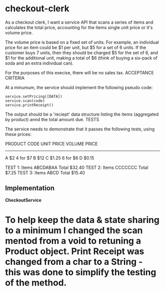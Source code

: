 # checkout-clerk
As a checkout clerk, I want a service API that scans a series of items and calculates the total price, accounting for the items single unit price or it's volume price.

The volume price is based on a fixed set of units. For example, an individual price for an item could be $1 per unit, but $5 for a set of 6 units. If the customer buys 7 units, then they should be charged $5 for the set of 6, and $1 for the additional unit, making a total of $6 (think of buying a six-pack of soda and an extra individual can).

For the purposes of this execise, there will be no sales tax.
ACCEPTANCE CRITERIA

 At a minumum, the service should implement the following pseudo code:

    service.setPricing([DATA])
    service.scan(code)
    service.printReceipt()

The output should be a 'reciept' data structure listing the items (aggregated by product) annd the total amount due.
TESTS

The service needs to demonstrate that it passes the following tests, using these prices:

PRODUCT CODE    UNIT PRICE    VOLUME PRICE
------------    ----------    ------------
A               $2            4 for $7
B               $12
C               $1.25         6 for $6
D               $0.15
  

TEST 1: Items ABCDABAA Total $32.40
TEST 2: Items CCCCCCC Total $7.25
TEST 3: Items ABCD Total $15.40

## Implementation

__CheckoutService__
# To help keep the data & state sharing to a minimum I changed the scan mentod from a void to retuning a Product object. Print Receipt was changed from a char to a String - this was done to simplify the testing of the method. 